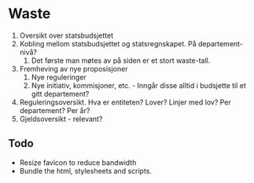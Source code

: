 # Waste

1. Oversikt over statsbudsjettet
2. Kobling mellom statsbudsjettet og statsregnskapet. På departement-nivå?
    1. Det første man møtes av på siden er et stort waste-tall.
3. Fremheving av nye proposisjoner
    1. Nye reguleringer
    2. Nye initiativ, kommisjoner, etc. - Inngår disse alltid i budsjette til et gitt departement?
4. Reguleringsoversikt. Hva er entiteten? Lover? Linjer med lov? Per departement? Per år?
5. Gjeldsoversikt - relevant?


## Todo
* Resize favicon to reduce bandwidth
* Bundle the html, stylesheets and scripts.